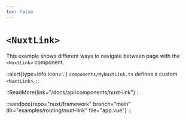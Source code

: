```yaml
---
toc: false
---
```


# `<NuxtLink>`

This example shows different ways to navigate between page with the `<NuxtLink>` component.

::alert{type=info icon=💡}
`components/MyNuxtLink.ts` defines a custom `<NuxtLink>`.
::

::ReadMore{link="/docs/api/components/nuxt-link"}
::

::sandbox{repo="nuxt/framework" branch="main" dir="examples/routing/nuxt-link" file="app.vue"}
::
